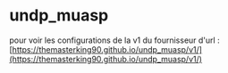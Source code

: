 # undp_muasp

pour voir les configurations de la v1 du fournisseur d'url : [https://themasterking90.github.io/undp_muasp/v1/](https://themasterking90.github.io/undp_muasp/v1/)
